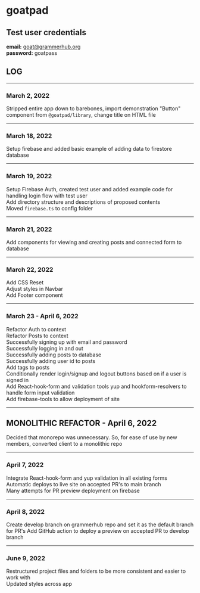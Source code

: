 # goatpad

## Test user credentials

**email:** goat@grammerhub.org  
**password:** goatpass

## LOG

---

### March 2, 2022

Stripped entire app down to barebones, import demonstration "Button" component from `@goatpad/library`, change title on HTML file

---

### March 18, 2022

Setup firebase and added basic example of adding data to firestore database

---

### March 19, 2022

Setup Firebase Auth, created test user and added example code for handling login flow with test user \
Add directory structure and descriptions of proposed contents \
Moved `firebase.ts` to config folder

---

### March 21, 2022

Add components for viewing and creating posts and connected form to database

---

### March 22, 2022

Add CSS Reset \
Adjust styles in Navbar \
Add Footer component

---

### March 23 - April 6, 2022

Refactor Auth to context \
Refactor Posts to context \
Successfully signing up with email and password \
Successfully logging in and out \
Successfully adding posts to database \
Successfully adding user id to posts \
Add tags to posts \
Conditionally render login/signup and logout buttons based on if a user is signed in \
Add React-hook-form and validation tools yup and hookform-resolvers to handle form input validation \
Add firebase-tools to allow deployment of site

---

## MONOLITHIC REFACTOR - April 6, 2022

Decided that monorepo was unnecessary. So, for ease of use by new members, converted client to a monolithic repo

---

### April 7, 2022

Integrate React-hook-form and yup validation in all existing forms \
Automatic deploys to live site on accepted PR's to main branch \
Many attempts for PR preview deployment on firebase

---

### April 8, 2022

Create develop branch on grammerhub repo and set it as the default branch for PR's 
Add GitHub action to deploy a preview on accepted PR to develop branch

---

### June 9, 2022

Restructured project files and folders to be more consistent and easier to work with \
Updated styles across app